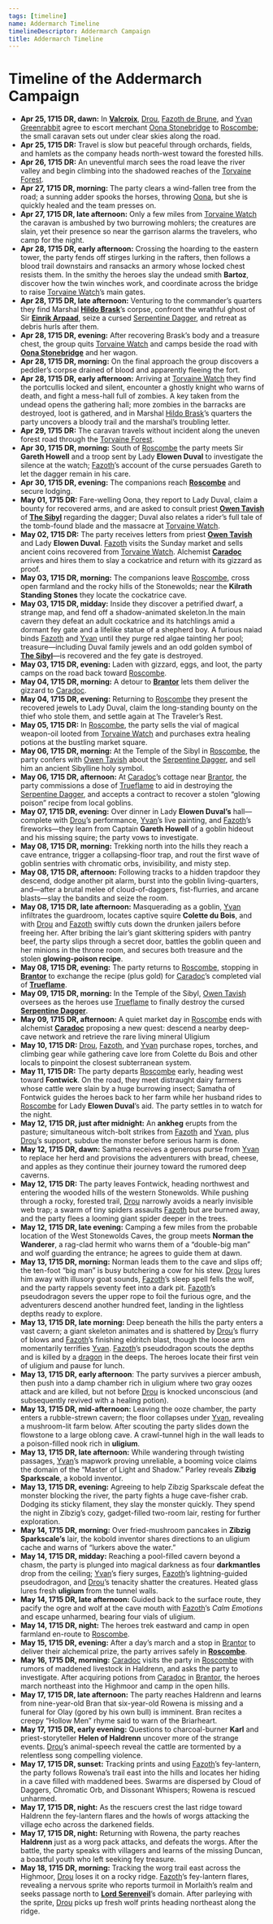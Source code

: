 ```yaml
---
tags: [timeline]
name: Addermarch Timeline
timelineDescriptor: Addermarch Campaign
title: Addermarch Timeline
---
```


# Timeline of the Addermarch Campaign

- **Apr 25, 1715 DR, dawn:** In **[Valcroix](<../../gazetteer/greater-sembara/addermarch/valcroix.md>)**, [Drou](<../../people/pcs/addermarch/drou.md>), [Fazoth de Brune](<../../people/pcs/addermarch/fazoth-de-brune.md>), and [Yvan Greenrabbit](<../../people/pcs/addermarch/yvan-greenrabbit.md>) agree to escort merchant [Oona Stonebridge](<../../people/halflings/oona-stonebridge.md>) to [Roscombe](<../../gazetteer/greater-sembara/addermarch/roscombe.md>); the small caravan sets out under clear skies along the road.
- **Apr 25, 1715 DR:** Travel is slow but peaceful through orchards, fields, and hamlets as the company heads north-west toward the forested hills.
- **Apr 26, 1715 DR:** An uneventful march sees the road leave the river valley and begin climbing into the shadowed reaches of the [Torvaine Forest](<../../gazetteer/greater-sembara/addermarch/torvaine-forest.md>).
- **Apr 27, 1715 DR, morning:** The party clears a wind-fallen tree from the road; a sunning adder spooks the horses, throwing [Oona](<../../people/halflings/oona-stonebridge.md>), but she is quickly healed and the team presses on.
- **Apr 27, 1715 DR, late afternoon:** Only a few miles from [Torvaine Watch](<../../gazetteer/greater-sembara/addermarch/torvaine-watch.md>) the caravan is ambushed by two burrowing mohlers; the creatures are slain, yet their presence so near the garrison alarms the travelers, who camp for the night.
- **Apr 28, 1715 DR, early afternoon:** Crossing the hoarding to the eastern tower, the party fends off stirges lurking in the rafters, then follows a blood trail downstairs and ransacks an armory whose locked chest resists them. In the smithy the heroes slay the undead smith **Bartoz**, discover how the twin winches work, and coordinate across the bridge to raise [Torvaine Watch](<../../gazetteer/greater-sembara/addermarch/torvaine-watch.md>)’s main gates.
- **Apr 28, 1715 DR, late afternoon:** Venturing to the commander’s quarters they find Marshal **[Hildo Brask](<../../people/addermarians/hildo-brask.md>)**’s corpse, confront the wrathful ghost of Sir **[Einrik Arpaad](<../../people/addermarians/einrik-arpaad.md>)**, seize a cursed [Serpentine Dagger](<../../things/magic-items/serpentine-dagger.md>), and retreat as debris hurls after them.
- **Apr 28, 1715 DR, evening:** After recovering Brask’s body and a treasure chest, the group quits [Torvaine Watch](<../../gazetteer/greater-sembara/addermarch/torvaine-watch.md>) and camps beside the road with **[Oona Stonebridge](<../../people/halflings/oona-stonebridge.md>)** and her wagon.
- **Apr 28, 1715 DR, morning:** On the final approach the group discovers a peddler’s corpse drained of blood and apparently fleeing the fort.
- **Apr 28, 1715 DR, early afternoon:** Arriving at [Torvaine Watch](<../../gazetteer/greater-sembara/addermarch/torvaine-watch.md>) they find the portcullis locked and silent, encounter a ghostly knight who warns of death, and fight a mess-hall full of zombies. A key taken from the undead opens the gathering hall; more zombies in the barracks are destroyed, loot is gathered, and in Marshal [Hildo Brask](<../../people/addermarians/hildo-brask.md>)’s quarters the party uncovers a bloody trail and the marshal’s troubling letter.
- **Apr 29, 1715 DR:** The caravan travels without incident along the uneven forest road through the [Torvaine Forest](<../../gazetteer/greater-sembara/addermarch/torvaine-forest.md>).
- **Apr 30, 1715 DR, morning:** South of [Roscombe](<../../gazetteer/greater-sembara/addermarch/roscombe.md>) the party meets Sir **Gareth Howell** and a troop sent by Lady **Elowen Duval** to investigate the silence at the watch; [Fazoth](<../../people/pcs/addermarch/fazoth-de-brune.md>)’s account of the curse persuades Gareth to let the dagger remain in his care.
- **Apr 30, 1715 DR, evening:** The companions reach **[Roscombe](<../../gazetteer/greater-sembara/addermarch/roscombe.md>)** and secure lodging.
- **May 01, 1715 DR:** Fare-welling Oona, they report to Lady Duval, claim a bounty for recovered arms, and are asked to consult priest **[Owen Tavish](<../../people/addermarians/owen-tavish.md>)** of **[The Sibyl](<../../gods-and-religions/gods/incorporeal-gods/mos-numena-pantheon/the-sibyl.md>)** regarding the dagger; Duval also relates a rider’s full tale of the tomb-found blade and the massacre at [Torvaine Watch](<../../gazetteer/greater-sembara/addermarch/torvaine-watch.md>).
- **May 02, 1715 DR:** The party receives letters from priest **[Owen Tavish](<../../people/addermarians/owen-tavish.md>)** and Lady **Elowen Duval**. [Fazoth](<../../people/pcs/addermarch/fazoth-de-brune.md>) visits the Sunday market and sells ancient coins recovered from [Torvaine Watch](<../../gazetteer/greater-sembara/addermarch/torvaine-watch.md>). Alchemist **[Caradoc](<../../people/addermarians/caradoc.md>)** arrives and hires them to slay a cockatrice and return with its gizzard as proof.
- **May 03, 1715 DR, morning:** The companions leave [Roscombe](<../../gazetteer/greater-sembara/addermarch/roscombe.md>), cross open farmland and the rocky hills of the Stonewolds; near the **Kilrath Standing Stones** they locate the cockatrice cave.
- **May 03, 1715 DR, midday:** Inside they discover a petrified dwarf, a strange map, and fend off a shadow-animated skeleton.In the main cavern they defeat an adult cockatrice and its hatchlings amid a dormant fey gate and a lifelike statue of a shepherd boy. A furious naiad binds [Fazoth](<../../people/pcs/addermarch/fazoth-de-brune.md>) and [Yvan](<../../people/pcs/addermarch/yvan-greenrabbit.md>) until they purge red algae tainting her pool; treasure—including Duval family jewels and an odd golden symbol of **[The Sibyl](<../../gods-and-religions/gods/incorporeal-gods/mos-numena-pantheon/the-sibyl.md>)**—is recovered and the fey gate is destroyed.
- **May 03, 1715 DR, evening:** Laden with gizzard, eggs, and loot, the party camps on the road back toward [Roscombe](<../../gazetteer/greater-sembara/addermarch/roscombe.md>).
- **May 04, 1715 DR, morning:** A detour to **[Brantor](<../../gazetteer/greater-sembara/addermarch/brantor.md>)** lets them deliver the gizzard to [Caradoc](<../../people/addermarians/caradoc.md>).
- **May 04, 1715 DR, evening:** Returning to [Roscombe](<../../gazetteer/greater-sembara/addermarch/roscombe.md>) they present the recovered jewels to Lady Duval, claim the long-standing bounty on the thief who stole them, and settle again at The Traveler’s Rest.
- **May 05, 1715 DR:** In [Roscombe](<../../gazetteer/greater-sembara/addermarch/roscombe.md>), the party sells the vial of magical weapon-oil looted from [Torvaine Watch](<../../gazetteer/greater-sembara/addermarch/torvaine-watch.md>) and purchases extra healing potions at the bustling market square.
- **May 06, 1715 DR, morning:** At the Temple of the Sibyl in [Roscombe](<../../gazetteer/greater-sembara/addermarch/roscombe.md>), the party confers with [Owen Tavish](<../../people/addermarians/owen-tavish.md>) about the [Serpentine Dagger](<../../things/magic-items/serpentine-dagger.md>), and sell him an ancient Sibylline holy symbol.
- **May 06, 1715 DR, afternoon:** At [Caradoc](<../../people/addermarians/caradoc.md>)’s cottage near [Brantor](<../../gazetteer/greater-sembara/addermarch/brantor.md>), the party commissions a dose of [Trueflame](<../../things/materials/trueflame.md>) to aid in destroying the [Serpentine Dagger](<../../things/magic-items/serpentine-dagger.md>), and accepts a contract to recover a stolen “glowing poison” recipe from local goblins.
- **May 07, 1715 DR, evening:** Over dinner in Lady **Elowen Duval’s** hall—complete with [Drou](<../../people/pcs/addermarch/drou.md>)’s performance, [Yvan](<../../people/pcs/addermarch/yvan-greenrabbit.md>)’s live painting, and [Fazoth](<../../people/pcs/addermarch/fazoth-de-brune.md>)’s fireworks—they learn from Captain **Gareth Howell** of a goblin hideout and his missing squire; the party vows to investigate.
- **May 08, 1715 DR, morning:** Trekking north into the hills they reach a cave entrance, trigger a collapsing-floor trap, and rout the first wave of goblin sentries with chromatic orbs, invisibility, and misty step.
- **May 08, 1715 DR, afternoon:** Following tracks to a hidden trapdoor they descend, dodge another pit alarm, burst into the goblin living-quarters, and—after a brutal melee of cloud-of-daggers, fist-flurries, and arcane blasts—slay the bandits and seize the room.
- **May 08, 1715 DR, late afternoon:** Masquerading as a goblin, [Yvan](<../../people/pcs/addermarch/yvan-greenrabbit.md>) infiltrates the guardroom, locates captive squire **Colette du Bois**, and with [Drou](<../../people/pcs/addermarch/drou.md>) and [Fazoth](<../../people/pcs/addermarch/fazoth-de-brune.md>) swiftly cuts down the drunken jailers before freeing her. After bribing the lair’s giant skittering spiders with pantry beef, the party slips through a secret door, battles the goblin queen and her minions in the throne room, and secures both treasure and the stolen **glowing-poison recipe**.
- **May 08, 1715 DR, evening:** The party returns to [Roscombe](<../../gazetteer/greater-sembara/addermarch/roscombe.md>), stopping in **[Brantor](<../../gazetteer/greater-sembara/addermarch/brantor.md>)** to exchange the recipe (plus gold) for [Caradoc](<../../people/addermarians/caradoc.md>)’s completed vial of **[Trueflame](<../../things/materials/trueflame.md>)**.
- **May 09, 1715 DR, morning:** In the Temple of the Sibyl, [Owen Tavish](<../../people/addermarians/owen-tavish.md>) oversees as the heroes use [Trueflame](<../../things/materials/trueflame.md>) to finally destroy the cursed **[Serpentine Dagger](<../../things/magic-items/serpentine-dagger.md>)**.
- **May 09, 1715 DR, afternoon:** A quiet market day in [Roscombe](<../../gazetteer/greater-sembara/addermarch/roscombe.md>) ends with alchemist **[Caradoc](<../../people/addermarians/caradoc.md>)** proposing a new quest: descend a nearby deep-cave network and retrieve the rare living mineral Uligium
- **May 10, 1715 DR:** [Drou](<../../people/pcs/addermarch/drou.md>), [Fazoth](<../../people/pcs/addermarch/fazoth-de-brune.md>), and [Yvan](<../../people/pcs/addermarch/yvan-greenrabbit.md>) purchase ropes, torches, and climbing gear while gathering cave lore from Colette du Bois and other locals to pinpoint the closest subterranean system.
- **May 11, 1715 DR:** The party departs [Roscombe](<../../gazetteer/greater-sembara/addermarch/roscombe.md>) early, heading west toward **Fontwick**. On the road, they meet distraught dairy farmers whose cattle were slain by a huge burrowing insect; Samatha of Fontwick guides the heroes back to her farm while her husband rides to [Roscombe](<../../gazetteer/greater-sembara/addermarch/roscombe.md>) for Lady **Elowen Duval**’s aid. The party settles in to watch for the night.
- **May 12, 1715 DR, just after midnight:** An **ankheg** erupts from the pasture; simultaneous witch-bolt strikes from [Fazoth](<../../people/pcs/addermarch/fazoth-de-brune.md>) and [Yvan](<../../people/pcs/addermarch/yvan-greenrabbit.md>), plus [Drou](<../../people/pcs/addermarch/drou.md>)’s support, subdue the monster before serious harm is done.
- **May 12, 1715 DR, dawn:** Samatha receives a generous purse from [Yvan](<../../people/pcs/addermarch/yvan-greenrabbit.md>) to replace her herd and provisions the adventurers with bread, cheese, and apples as they continue their journey toward the rumored deep caverns.
- **May 12, 1715 DR:** The party leaves Fontwick, heading northwest and entering the wooded hills of the western Stonewolds. While pushing through a rocky, forested trail, [Drou](<../../people/pcs/addermarch/drou.md>) narrowly avoids a nearly invisible web trap; a swarm of tiny spiders assaults [Fazoth](<../../people/pcs/addermarch/fazoth-de-brune.md>) but are burned away, and the party flees a looming giant spider deeper in the trees.
- **May 12, 1715 DR, late evening:** Camping a few miles from the probable location of the West Stonewolds Caves, the group meets **Norman the Wanderer**, a rag-clad hermit who warns them of a “double-big man” and wolf guarding the entrance; he agrees to guide them at dawn.
- **May 13, 1715 DR, morning:** Norman leads them to the cave and slips off; the ten-foot “big man” is busy butchering a cow for his stew. [Drou](<../../people/pcs/addermarch/drou.md>) lures him away with illusory goat sounds, [Fazoth](<../../people/pcs/addermarch/fazoth-de-brune.md>)’s sleep spell fells the wolf, and the party rappels seventy feet into a dark pit. [Fazoth](<../../people/pcs/addermarch/fazoth-de-brune.md>)’s pseudodragon severs the upper rope to foil the furious ogre, and the adventurers descend another hundred feet, landing in the lightless depths ready to explore.
- **May 13, 1715 DR, late morning:** Deep beneath the hills the party enters a vast cavern; a giant skeleton animates and is shattered by [Drou](<../../people/pcs/addermarch/drou.md>)’s flurry of blows and [Fazoth](<../../people/pcs/addermarch/fazoth-de-brune.md>)’s finishing eldritch blast, though the loose arm momentarily terrifies [Yvan](<../../people/pcs/addermarch/yvan-greenrabbit.md>). [Fazoth](<../../people/pcs/addermarch/fazoth-de-brune.md>)’s pseudodragon scouts the depths and is killed by a [dragon](<../../species/unusual-species/dragons.md>) in the deeps. The heroes locate their first vein of uligium and pause for lunch.
- **May 13, 1715 DR, early afternoon**: The party survives a piercer ambush, then push into a damp chamber rich in uligium where two gray oozes attack and are killed, but not before [Drou](<../../people/pcs/addermarch/drou.md>) is knocked unconscious (and subsequently revived with a healing potion).
- **May 13, 1715 DR, mid-afternoon:** Leaving the ooze chamber, the party enters a rubble-strewn cavern; the floor collapses under [Yvan](<../../people/pcs/addermarch/yvan-greenrabbit.md>), revealing a mushroom-lit farm below. After scouting the party slides down the flowstone to a large oblong cave. A crawl-tunnel high in the wall leads to a poison-filled nook rich in **uligium**.
- **May 13, 1715 DR, late afternoon:** While wandering through twisting passages, [Yvan](<../../people/pcs/addermarch/yvan-greenrabbit.md>)’s mapwork proving unreliable, a booming voice claims the domain of the “Master of Light and Shadow.” Parley reveals **Zibzig Sparkscale**, a kobold inventor.
- **May 13, 1715 DR, evening:** Agreeing to help Zibzig Sparkscale defeat the monster blocking the river, the party fights a huge cave-fisher crab. Dodging its sticky filament, they slay the monster quickly. They spend the night in Zibzig’s cozy, gadget-filled two-room lair, resting for further exploration.
- **May 14, 1715 DR, morning:** Over fried-mushroom pancakes in **Zibzig Sparkscale’s** lair, the kobold inventor shares directions to an uligium cache and warns of “lurkers above the water.”
- **May 14, 1715 DR, midday:** Reaching a pool-filled cavern beyond a chasm, the party is plunged into magical darkness as four **darkmantles** drop from the ceiling; [Yvan](<../../people/pcs/addermarch/yvan-greenrabbit.md>)’s fiery surges, [Fazoth](<../../people/pcs/addermarch/fazoth-de-brune.md>)’s lightning-guided pseudodragon, and [Drou](<../../people/pcs/addermarch/drou.md>)’s tenacity shatter the creatures. Heated glass lures fresh **uligium** from the tunnel walls.
- **May 14, 1715 DR, late afternoon:** Guided back to the surface route, they pacify the ogre and wolf at the cave mouth with [Fazoth](<../../people/pcs/addermarch/fazoth-de-brune.md>)’s _Calm Emotions_ and escape unharmed, bearing four vials of uligium.
- **May 14, 1715 DR, night:** The heroes trek eastward and camp in open farmland en-route to [Roscombe](<../../gazetteer/greater-sembara/addermarch/roscombe.md>).
- **May 15, 1715 DR, evening:** After a day’s march and a stop in [Brantor](<../../gazetteer/greater-sembara/addermarch/brantor.md>) to deliver their alchemical prize, the party arrives safely in **[Roscombe](<../../gazetteer/greater-sembara/addermarch/roscombe.md>)**.
- **May 16, 1715 DR, morning:** [Caradoc](<../../people/addermarians/caradoc.md>) visits the party in [Roscombe](<../../gazetteer/greater-sembara/addermarch/roscombe.md>) with rumors of maddened livestock in Haldrenn, and asks the party to investigate.  After acquiring potions from [Caradoc](<../../people/addermarians/caradoc.md>) in [Brantor](<../../gazetteer/greater-sembara/addermarch/brantor.md>), the heroes march northeast into the Highmoor and camp in the open hills.
- **May 17, 1715 DR, late afternoon:** The party reaches Haldrenn and learns from nine-year-old Bran that six-year-old Rowena is missing and a funeral for Olay (gored by his own bull) is imminent. Bran recites a creepy “Hollow Men” rhyme said to warn of the Briarheart.
- **May 17, 1715 DR, early evening:** Questions to charcoal-burner **Karl** and priest-storyteller **Helen of Haldrenn** uncover more of the strange events. [Drou](<../../people/pcs/addermarch/drou.md>)’s animal-speech reveal the cattle are tormented by a relentless song compelling violence.
- **May 17, 1715 DR, sunset:** Tracking prints and using [Fazoth](<../../people/pcs/addermarch/fazoth-de-brune.md>)’s fey-lantern, the party follows Rowena’s trail east into the hills and locates her hiding in a cave filled with maddened bees. Swarms are dispersed by Cloud of Daggers, Chromatic Orb, and Dissonant Whispers; Rowena is rescued unharmed.
- **May 17, 1715 DR, night:** As the rescuers crest the last ridge toward Haldrenn the fey-lantern flares and the howls of worgs attacking the village echo across the darkened fields.
- **May 17, 1715 DR, night:** Returning with Rowena, the party reaches **Haldrenn** just as a worg pack attacks, and defeats the worgs. After the battle, the party speaks with villagers and learns of the missing Duncan, a boastful youth who left seeking fey treasure.
- **May 18, 1715 DR, morning:** Tracking the worg trail east across the Highmoor, [Drou](<../../people/pcs/addermarch/drou.md>) loses it on a rocky ridge. [Fazoth](<../../people/pcs/addermarch/fazoth-de-brune.md>)’s fey-lantern flares, revealing a nervous sprite who reports turmoil in Morlaith’s realm and seeks passage north to **[Lord Serenveil](<../../people/extraplanar-powers/archfey/lord-serenveil.md>)**’s domain. After parleying with the sprite, [Drou](<../../people/pcs/addermarch/drou.md>) picks up fresh wolf prints heading northeast along the ridge.

